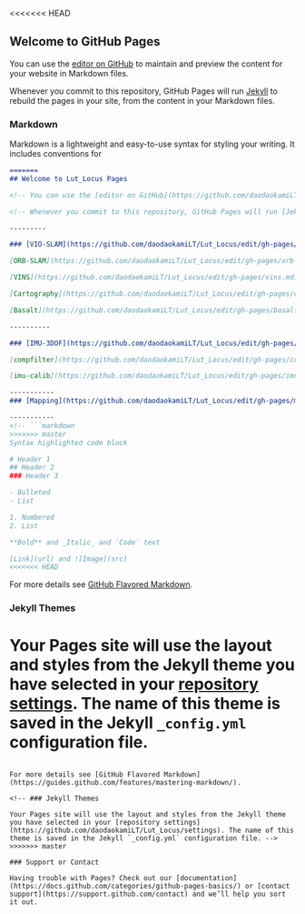 <<<<<<< HEAD
## Welcome to GitHub Pages

You can use the [editor on GitHub](https://github.com/daodaokamiLT/Lut_Locus/edit/gh-pages/index.md) to maintain and preview the content for your website in Markdown files.

Whenever you commit to this repository, GitHub Pages will run [Jekyll](https://jekyllrb.com/) to rebuild the pages in your site, from the content in your Markdown files.

### Markdown

Markdown is a lightweight and easy-to-use syntax for styling your writing. It includes conventions for

```markdown
=======
## Welcome to Lut_Locus Pages

<!-- You can use the [editor on GitHub](https://github.com/daodaokamiLT/Lut_Locus/edit/gh-pages/index.md) to maintain and preview the content for your website in Markdown files. -->

<!-- Whenever you commit to this repository, GitHub Pages will run [Jekyll](https://jekyllrb.com/) to rebuild the pages in your site, from the content in your Markdown files. -->

---------

### [VIO-SLAM](https://github.com/daodaokamiLT/Lut_Locus/edit/gh-pages/vio-slam.md)

[ORB-SLAM](https://github.com/daodaokamiLT/Lut_Locus/edit/gh-pages/orb-slam.md)

[VINS](https://github.com/daodaokamiLT/Lut_Locus/edit/gh-pages/vins.md)

[Cartography](https://github.com/daodaokamiLT/Lut_Locus/edit/gh-pages/cartography.md)

[Basalt](https://github.com/daodaokamiLT/Lut_Locus/edit/gh-pages/basalt.md)

----------

### [IMU-3DOF](https://github.com/daodaokamiLT/Lut_Locus/edit/gh-pages/imu-3dof.md)

[compfilter](https://github.com/daodaokamiLT/Lut_Locus/edit/gh-pages/compfilter.md)

[imu-calib](https://github.com/daodaokamiLT/Lut_Locus/edit/gh-pages/imu-calib.md)

-----------
### [Mapping](https://github.com/daodaokamiLT/Lut_Locus/edit/gh-pages/mapping.md)

-----------
<!-- ```markdown
>>>>>>> master
Syntax highlighted code block

# Header 1
## Header 2
### Header 3

- Bulleted
- List

1. Numbered
2. List

**Bold** and _Italic_ and `Code` text

[Link](url) and ![Image](src)
<<<<<<< HEAD
```

For more details see [GitHub Flavored Markdown](https://guides.github.com/features/mastering-markdown/).

### Jekyll Themes

Your Pages site will use the layout and styles from the Jekyll theme you have selected in your [repository settings](https://github.com/daodaokamiLT/Lut_Locus/settings/pages). The name of this theme is saved in the Jekyll `_config.yml` configuration file.
=======
``` -->

For more details see [GitHub Flavored Markdown](https://guides.github.com/features/mastering-markdown/).

<!-- ### Jekyll Themes

Your Pages site will use the layout and styles from the Jekyll theme you have selected in your [repository settings](https://github.com/daodaokamiLT/Lut_Locus/settings). The name of this theme is saved in the Jekyll `_config.yml` configuration file. -->
>>>>>>> master

### Support or Contact

Having trouble with Pages? Check out our [documentation](https://docs.github.com/categories/github-pages-basics/) or [contact support](https://support.github.com/contact) and we’ll help you sort it out.
